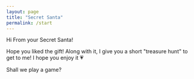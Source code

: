```yaml
---
layout: page
title: "Secret Santa"
permalink: /start
---
```


Hi From your Secret Santa!

Hope you liked the gift!
Along with it, I give you a short "treasure hunt" to get to me! I hope you enjoy it &#128151;

Shall we play a game?